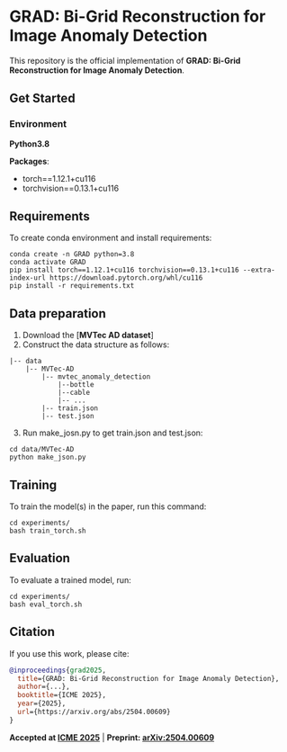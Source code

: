 # GRAD: Bi-Grid Reconstruction for Image Anomaly Detection

This repository is the official implementation of **GRAD: Bi-Grid Reconstruction for Image Anomaly Detection**. 

## Get Started 
### Environment 

**Python3.8**

**Packages**:
- torch==1.12.1+cu116
- torchvision==0.13.1+cu116

## Requirements
To create conda environment and install requirements:
```setup
conda create -n GRAD python=3.8
conda activate GRAD
pip install torch==1.12.1+cu116 torchvision==0.13.1+cu116 --extra-index-url https://download.pytorch.org/whl/cu116
pip install -r requirements.txt
```

## Data preparation
1. Download the [**MVTec AD dataset**]
2. Construct the data structure as follows:
```
|-- data
    |-- MVTec-AD
        |-- mvtec_anomaly_detection
            |--bottle
            |--cable
            |-- ...
        |-- train.json
        |-- test.json
```
3. Run make_josn.py to get train.json and test.json:
```setup
cd data/MVTec-AD
python make_json.py
```

## Training
To train the model(s) in the paper, run this command:
```train
cd experiments/
bash train_torch.sh
```

## Evaluation
To evaluate a trained model, run:
```eval
cd experiments/
bash eval_torch.sh
```

## Citation
If you use this work, please cite:
```bibtex
@inproceedings{grad2025,
  title={GRAD: Bi-Grid Reconstruction for Image Anomaly Detection},
  author={...},
  booktitle={ICME 2025},
  year={2025},
  url={https://arxiv.org/abs/2504.00609}
}
```

**Accepted at [ICME 2025](https://www.icme2025.org)** | **Preprint: [arXiv:2504.00609](https://arxiv.org/abs/2504.00609)**
